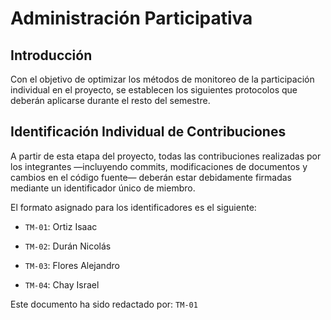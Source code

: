 # Administración Participativa
## Introducción
Con el objetivo de optimizar los métodos de monitoreo de la participación individual en el proyecto, se establecen los siguientes protocolos que deberán aplicarse durante el resto del semestre.

## Identificación Individual de Contribuciones
A partir de esta etapa del proyecto, todas las contribuciones realizadas por los integrantes —incluyendo commits, modificaciones de documentos y cambios en el código fuente— deberán estar debidamente firmadas mediante un identificador único de miembro.

El formato asignado para los identificadores es el siguiente:

- ``TM-01``: Ortiz Isaac

- ``TM-02``: Durán Nicolás

- ``TM-03``: Flores Alejandro

- ``TM-04``: Chay Israel

Este documento ha sido redactado por: ``TM-01``